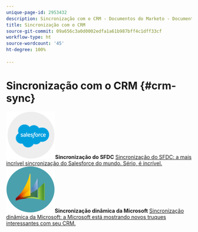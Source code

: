 ```yaml
---
unique-page-id: 2953432
description: Sincronização com o CRM - Documentos do Marketo - Documentação do produto
title: Sincronização com o CRM
source-git-commit: 09a656c3a0d0002edfa1a61b987bff4c1dff33cf
workflow-type: ht
source-wordcount: '45'
ht-degree: 100%

---
```



# Sincronização com o CRM {#crm-sync}

**![Sincronização do SFDC](assets/sfdc.png)Sincronização do SFDC** [Sincronização do SFDC: a mais incrível sincronização do Salesforce do mundo. Sério, é incrível.](https://docs.marketo.com/display/DOCS/Salesforce+Sync)     **![Sincronização dinâmica da Microsoft](assets/dynamics.png)Sincronização dinâmica da Microsoft** [Sincronização dinâmica da Microsoft: a Microsoft está mostrando novos truques interessantes com seu CRM.](https://docs.marketo.com/display/DOCS/Microsoft+Dynamics+Sync)
